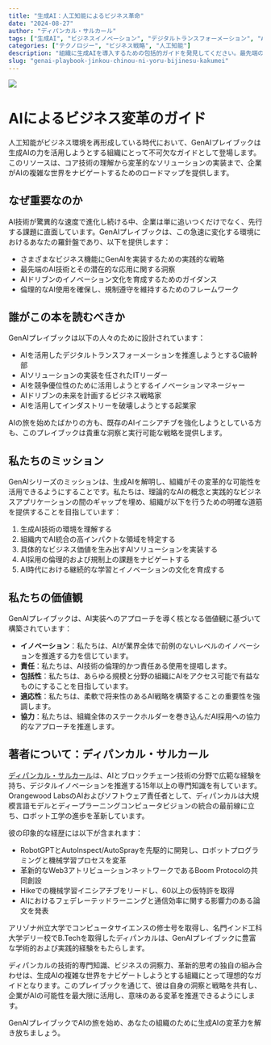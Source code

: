 ```yaml
---
title: "生成AI：人工知能によるビジネス革命"
date: "2024-08-27"
author: "ディパンカル・サルカール"
tags: ["生成AI", "ビジネスイノベーション", "デジタルトランスフォーメーション", "AI戦略", "機械学習"]
categories: ["テクノロジー", "ビジネス戦略", "人工知能"]
description: "組織に生成AIを導入するための包括的ガイドを発見してください。最先端のAI技術を活用してイノベーションを促進し、効率を高め、急速に進化するビジネス環境で先行する方法を学びます。"
slug: "genai-playbook-jinkou-chinou-ni-yoru-bijinesu-kakumei"
---
```


![](index.png)

# AIによるビジネス変革のガイド

人工知能がビジネス環境を再形成している時代において、GenAIプレイブックは生成AIの力を活用しようとする組織にとって不可欠なガイドとして登場します。このリソースは、コア技術の理解から変革的なソリューションの実装まで、企業がAIの複雑な世界をナビゲートするためのロードマップを提供します。

## なぜ重要なのか

AI技術が驚異的な速度で進化し続ける中、企業は単に追いつくだけでなく、先行する課題に直面しています。GenAIプレイブックは、この急速に変化する環境におけるあなたの羅針盤であり、以下を提供します：

- さまざまなビジネス機能にGenAIを実装するための実践的な戦略
- 最先端のAI技術とその潜在的な応用に関する洞察
- AIドリブンのイノベーション文化を育成するためのガイダンス
- 倫理的なAI使用を確保し、規制遵守を維持するためのフレームワーク

## 誰がこの本を読むべきか

GenAIプレイブックは以下の人々のために設計されています：

- AIを活用したデジタルトランスフォーメーションを推進しようとするC級幹部
- AIソリューションの実装を任されたITリーダー
- AIを競争優位性のために活用しようとするイノベーションマネージャー
- AIドリブンの未来を計画するビジネス戦略家
- AIを活用してインダストリーを破壊しようとする起業家

AIの旅を始めたばかりの方も、既存のAIイニシアチブを強化しようとしている方も、このプレイブックは貴重な洞察と実行可能な戦略を提供します。

## 私たちのミッション

GenAIシリーズのミッションは、生成AIを解明し、組織がその変革的な可能性を活用できるようにすることです。私たちは、理論的なAIの概念と実践的なビジネスアプリケーションの間のギャップを埋め、組織が以下を行うための明確な道筋を提供することを目指しています：

1. 生成AI技術の環境を理解する
2. 組織内でAI統合の高インパクトな領域を特定する
3. 具体的なビジネス価値を生み出すAIソリューションを実装する
4. AI採用の倫理的および規制上の課題をナビゲートする
5. AI時代における継続的な学習とイノベーションの文化を育成する

## 私たちの価値観

GenAIプレイブックは、AI実装へのアプローチを導く核となる価値観に基づいて構築されています：

- **イノベーション**：私たちは、AIが業界全体で前例のないレベルのイノベーションを推進する力を信じています。
- **責任**：私たちは、AI技術の倫理的かつ責任ある使用を提唱します。
- **包括性**：私たちは、あらゆる規模と分野の組織にAIをアクセス可能で有益なものにすることを目指しています。
- **適応性**：私たちは、柔軟で将来性のあるAI戦略を構築することの重要性を強調します。
- **協力**：私たちは、組織全体のステークホルダーを巻き込んだAI採用への協力的なアプローチを推進します。

## 著者について：ディパンカル・サルカール

[ディパンカル・サルカール](https://www.dipankar.name)は、AIとブロックチェーン技術の分野で広範な経験を持ち、デジタルイノベーションを推進する15年以上の専門知識を有しています。Orangewood LabsのAIおよびソフトウェア責任者として、ディパンカルは大規模言語モデルとディープラーニングコンピュータビジョンの統合の最前線に立ち、ロボット工学の進歩を革新しています。

彼の印象的な経歴には以下が含まれます：

- RobotGPTとAutoInspect/AutoSprayを先駆的に開発し、ロボットプログラミングと機械学習プロセスを変革
- 革新的なWeb3アトリビューションネットワークであるBoom Protocolの共同創設
- Hikeでの機械学習イニシアチブをリードし、60以上の仮特許を取得
- AIにおけるフェデレーテッドラーニングと通信効率に関する影響力のある論文を発表

アリゾナ州立大学でコンピュータサイエンスの修士号を取得し、名門インド工科大学デリー校でB.Techを取得したディパンカルは、GenAIプレイブックに豊富な学術的および実践的経験をもたらします。

ディパンカルの技術的専門知識、ビジネスの洞察力、革新的思考の独自の組み合わせは、生成AIの複雑な世界をナビゲートしようとする組織にとって理想的なガイドとなります。このプレイブックを通じて、彼は自身の洞察と戦略を共有し、企業がAIの可能性を最大限に活用し、意味のある変革を推進できるようにします。

GenAIプレイブックでAIの旅を始め、あなたの組織のために生成AIの変革力を解き放ちましょう。